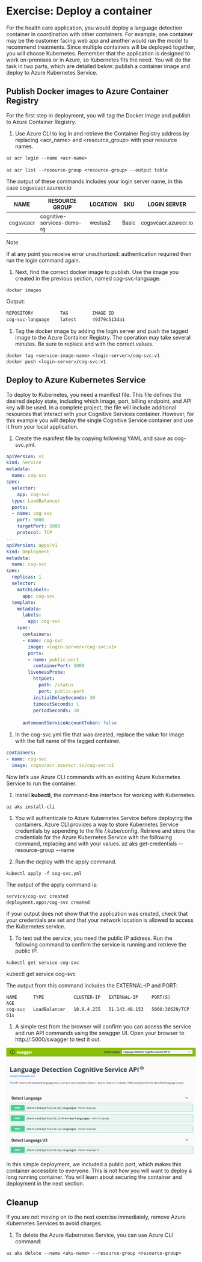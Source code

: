# Exercise: Deploy a container

For the health care application, you would deploy a language detection container in coordination with other containers. For example, one container may be the customer facing web app and another would run the model to recommend treatments. Since multiple containers will be deployed together, you will choose Kubernetes. Remember that the application is designed to work on-premises or in Azure, so Kubernetes fits the need. You will do the task in two parts, which are detailed below: publish a container image and deploy to Azure Kubernetes Service.

## Publish Docker images to Azure Container Registry

For the first step in deployment, you will tag the Docker image and publish to Azure Container Registry.

1. Use Azure CLI to log in and retrieve the Container Registry address by replacing <acr_name> and <resource_group> with your resource names.

```azurecli
az acr login --name <acr-name>

az acr list --resource-group <resource-group> --output table
```

The output of these commands includes your login server name, in this case cogsvcacr.azurecr.io

|NAME | RESOURCE GROUP | LOCATION | SKU | LOGIN SERVER |
| ----- | ------ | ------ | ----- | ------ |
| cogsvcacr | cognitive-services-demo-rg | westus2 | Basic | cogsvcacr.azurecr.io |

>[!Note]
>If at any point you receive error unauthorized: authentication required then run the login command again.

1. Next, find the correct docker image to publish. Use the image you created in the previous section, named cog-svc-language.

```azurecli
docker images
```

Output:

```bash
REPOSITORY			TAG			IMAGE ID
cog-svc-language	latest		49379c513da1
```

1. Tag the docker image by adding the login server and push the tagged image to the Azure Container Registry. The operation may take several minutes. Be sure to replace <login-server> and <service-image-name> with the correct values.

```azurecli
docker tag <service-image-name> <login-server>/cog-svc:v1
docker push <login-server>/cog-svc:v1
```

## Deploy to Azure Kubernetes Service

To deploy to Kubernetes, you need a manifest file. This file defines the desired deploy state, including which image, port, billing endpoint, and API key will be used. In a complete project, the file will include additional resources that interact with your Cognitive Services container. However, for this example you will deploy the single Cognitive Service container and use it from your local application.

1. Create the manifest file by copying following YAML and save as cog-svc.yml.  

```yml
apiVersion: v1
kind: Service
metadata:
  name: cog-svc
spec:
  selector:
    app: cog-svc
  type: LoadBalancer
  ports:
  - name: cog-svc
    port: 5000
    targetPort: 5000
    protocol: TCP
---
apiVersion: apps/v1
kind: Deployment
metadata:
  name: cog-svc
spec:
  replicas: 1
  selector:
    matchLabels:
      app: cog-svc
  template:
    metadata:
      labels:
        app: cog-svc
    spec:
      containers:
      - name: cog-svc
        image: <login-server>/cog-svc:v1>
        ports:
        - name: public-port
          containerPort: 5000
        livenessProbe:
          httpGet:
            path: /status
            port: public-port
          initialDelaySeconds: 30
          timeoutSeconds: 1
          periodSeconds: 10

      automountServiceAccountToken: false
```

1. In the cog-svc.yml file that was created, replace the value for image with the full name of the tagged container.

```yml
containers:
- name: cog-svc
  image: cogsvcacr.azurecr.io/cog-svc:v1
```

Now let’s use Azure CLI commands with an existing Azure Kubernetes Service to run the container.

1. Install **kubectl**, the command-line interface for working with Kubernetes.

```azurecli
az aks install-cli
```

1. You will authenticate to Azure Kubernetes Service before deploying the containers. Azure CLI provides a way to store Kubernetes Service credentials by appending to the file <user-home>/.kube/config. Retrieve and store the credentials for the Azure Kubernetes Service with the following command, replacing <resource-group> and <aks-name> with your values.
az aks get-credentials --resource-group <resource-group> --name <aks-name>

1. Run the deploy with the apply command.

```azurecli
kubectl apply -f cog-svc.yml
```

The output of the apply command is:

```azurecli
service/cog-svc created
deployment.apps/cog-svc created
```

If your output does not show that the application was created, check that your credentials are set and that your network location is allowed to access the Kubernetes service.

1. To test out the service, you need the public IP address. Run the following command to confirm the service is running and retrieve the public IP.

```azurecli
kubectl get service cog-svc
```
kubectl get service cog-svc

The output from this command includes the EXTERNAL-IP and PORT:

```azurecli
NAME      TYPE           CLUSTER-IP   EXTERNAL-IP     PORT(S)          AGE
cog-svc   LoadBalancer   10.0.4.255   51.143.48.153   5000:30629/TCP   61s
```

1. A simple test from the browser will confirm you can access the service and run API commands using the swagger UI. Open your browser to http://<external-ip>:5000/swagger to test it out.

  ![Screenshot of swagger UI for deployed container.](media/03-container-deploy-swagger.png)

In this simple deployment, we included a public port, which makes this container accessible to everyone. This is not how you will want to deploy a long running container. You will learn about securing the container and deployment in the next section.

## Cleanup
If you are not moving on to the next exercise immediately, remove Azure Kubernetes Services to avoid charges.

1. To delete the Azure Kubernetes Service, you can use Azure CLI command:

```azurecli
az aks delete --name <aks-name> --resource-group <resource-group>
```
